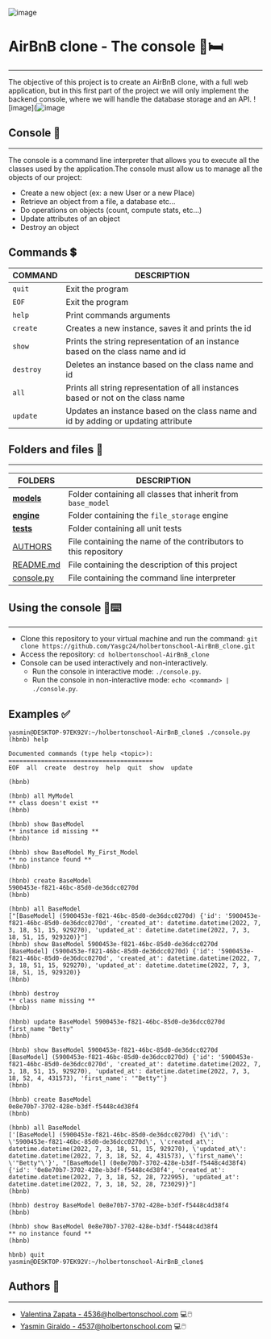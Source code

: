 ![image](https://i.pinimg.com/originals/42/86/57/428657e78dd4b08554731a54ec15e549.gif)

# AirBnB clone - The console :house_with_garden::bed:
***
The objective of this project is to create an AirBnB clone, with a full web application, but in this first part of the project we will only implement the backend console, where we will handle the database storage and an API.
![image](![image](https://user-images.githubusercontent.com/98331961/177218178-280195cd-ec61-402c-9cb1-0929cf6eb1d9.png)

## Console :black_flag:
***
The console is a command line interpreter that allows you to execute all the classes used by the application.The console must allow us to manage all the objects of our project:
- Create a new object (ex: a new User or a new Place)
- Retrieve an object from a file, a database etc…
- Do operations on objects (count, compute stats, etc…)
- Update attributes of an object
- Destroy an object

## Commands :heavy_dollar_sign:

| **COMMAND** | **DESCRIPTION** |
| ---- | ---- |
| `quit` | Exit the program |
| `EOF` | Exit the program |
| `help` | Print commands arguments |
| `create` | Creates a new instance, saves it and prints the id |
| `show` | Prints the string representation of an instance based on the class name and id |
| `destroy` | Deletes an instance based on the class name and id |
| `all` | Prints all string representation of all instances based or not on the class name |
| `update` | Updates an instance based on the class name and id by adding or updating attribute |

## Folders and files :file_folder:
***
| **FOLDERS** | **DESCRIPTION** |
| ---- | ---- |
| [**models**](https://github.com/Yasgc24/holbertonschool-AirBnB_clone/tree/main/models) | Folder containing all classes that inherit from `base_model` |
| [**engine**](https://github.com/Yasgc24/holbertonschool-AirBnB_clone/tree/main/models/engine) | Folder containing the `file_storage` engine |
| [**tests**](https://github.com/Yasgc24/holbertonschool-AirBnB_clone/tree/main/tests) | Folder containing all unit tests |
| [AUTHORS](https://github.com/Yasgc24/holbertonschool-AirBnB_clone/blob/main/AUTHORS) | File containing the name of the contributors to this repository |
| [README.md](https://github.com/Yasgc24/holbertonschool-AirBnB_clone/blob/main/README.md) | File containing the description of this project |
| [console.py](https://github.com/Yasgc24/holbertonschool-AirBnB_clone/blob/main/console.py) | File containing the command line interpreter |

## Using the console :black_flag::keyboard:
***
- Clone this repository to your virtual machine and run the command: `git clone https://github.com/Yasgc24/holbertonschool-AirBnB_clone.git`
- Access the repository: `cd holbertonschool-AirBnB_clone`
- Console can be used interactively and non-interactively.
  - Run the console in interactive mode: `./console.py`.
  - Run the console in non-interactive mode: `echo <command> | ./console.py`.

## Examples :white_check_mark:
```
yasmin@DESKTOP-97EK92V:~/holbertonschool-AirBnB_clone$ ./console.py
(hbnb) help

Documented commands (type help <topic>):
========================================
EOF  all  create  destroy  help  quit  show  update

(hbnb) 
```
```
(hbnb) all MyModel
** class doesn't exist **
(hbnb) 
```
```
(hbnb) show BaseModel
** instance id missing **
(hbnb) 
```
```
(hbnb) show BaseModel My_First_Model
** no instance found **
(hbnb) 
```
```
(hbnb) create BaseModel
5900453e-f821-46bc-85d0-de36dcc0270d
(hbnb) 
```
```
(hbnb) all BaseModel
["[BaseModel] (5900453e-f821-46bc-85d0-de36dcc0270d) {'id': '5900453e-f821-46bc-85d0-de36dcc0270d', 'created_at': datetime.datetime(2022, 7, 3, 18, 51, 15, 929270), 'updated_at': datetime.datetime(2022, 7, 3, 18, 51, 15, 929320)}"]
(hbnb) show BaseModel 5900453e-f821-46bc-85d0-de36dcc0270d
[BaseModel] (5900453e-f821-46bc-85d0-de36dcc0270d) {'id': '5900453e-f821-46bc-85d0-de36dcc0270d', 'created_at': datetime.datetime(2022, 7, 3, 18, 51, 15, 929270), 'updated_at': datetime.datetime(2022, 7, 3, 18, 51, 15, 929320)}
(hbnb) 
```
```
(hbnb) destroy
** class name missing **
(hbnb) 
```
```
(hbnb) update BaseModel 5900453e-f821-46bc-85d0-de36dcc0270d first_name "Betty"
(hbnb) 
```
```
(hbnb) show BaseModel 5900453e-f821-46bc-85d0-de36dcc0270d
[BaseModel] (5900453e-f821-46bc-85d0-de36dcc0270d) {'id': '5900453e-f821-46bc-85d0-de36dcc0270d', 'created_at': datetime.datetime(2022, 7, 3, 18, 51, 15, 929270), 'updated_at': datetime.datetime(2022, 7, 3, 18, 52, 4, 431573), 'first_name': '"Betty"'}
(hbnb) 
```
```
(hbnb) create BaseModel
0e8e70b7-3702-428e-b3df-f5448c4d38f4
(hbnb) 
```
```
(hbnb) all BaseModel
['[BaseModel] (5900453e-f821-46bc-85d0-de36dcc0270d) {\'id\': \'5900453e-f821-46bc-85d0-de36dcc0270d\', \'created_at\': datetime.datetime(2022, 7, 3, 18, 51, 15, 929270), \'updated_at\': datetime.datetime(2022, 7, 3, 18, 52, 4, 431573), \'first_name\': \'"Betty"\'}', "[BaseModel] (0e8e70b7-3702-428e-b3df-f5448c4d38f4) {'id': '0e8e70b7-3702-428e-b3df-f5448c4d38f4', 'created_at': datetime.datetime(2022, 7, 3, 18, 52, 28, 722995), 'updated_at': datetime.datetime(2022, 7, 3, 18, 52, 28, 723029)}"]
(hbnb) 
```
```
(hbnb) destroy BaseModel 0e8e70b7-3702-428e-b3df-f5448c4d38f4
(hbnb) 
```
```
(hbnb) show BaseModel 0e8e70b7-3702-428e-b3df-f5448c4d38f4
** no instance found **
(hbnb) 
```
```
hbnb) quit
yasmin@DESKTOP-97EK92V:~/holbertonschool-AirBnB_clone$
```
## Authors :memo:
***
- [Valentina Zapata - 4536@holbertonschool.com](https://github.com/Zapata9664) :computer::computer_mouse:
- [Yasmin Giraldo - 4537@holbertonschool.com](https://github.com/Yasgc24) :computer::computer_mouse:
